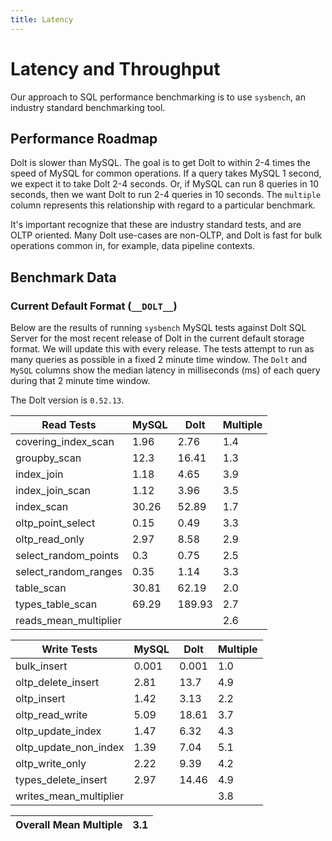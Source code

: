```yaml
---
title: Latency
---
```


# Latency and Throughput

Our approach to SQL performance benchmarking is to use `sysbench`, an
industry standard benchmarking tool.

## Performance Roadmap

Dolt is slower than MySQL. The goal is to get Dolt to within 2-4 times
the speed of MySQL for common operations. If a query takes MySQL 1
second, we expect it to take Dolt 2-4 seconds. Or, if MySQL can run 8
queries in 10 seconds, then we want Dolt to run 2-4 queries in 10
seconds. The `multiple` column represents this relationship with
regard to a particular benchmark.

It's important recognize that these are industry standard tests, and
are OLTP oriented. Many Dolt use-cases are non-OLTP, and Dolt is fast
for bulk operations common in, for example, data pipeline contexts.

## Benchmark Data

### Current Default Format (`__DOLT__`)

Below are the results of running `sysbench` MySQL tests against Dolt
SQL Server for the most recent release of Dolt in the current default 
storage format. We will update this with every release. The tests 
attempt to run as many queries as possible in a fixed 2 minute time 
window. The `Dolt` and `MySQL` columns show the median latency in 
milliseconds (ms) of each query during that 2 minute time window.

The Dolt version is `0.52.13`.

<!-- START___DOLT___LATENCY_RESULTS_TABLE -->
|       Read Tests        | MySQL |  Dolt  | Multiple |
|-------------------------|-------|--------|----------|
| covering\_index\_scan   |  1.96 |   2.76 |      1.4 |
| groupby\_scan           |  12.3 |  16.41 |      1.3 |
| index\_join             |  1.18 |   4.65 |      3.9 |
| index\_join\_scan       |  1.12 |   3.96 |      3.5 |
| index\_scan             | 30.26 |  52.89 |      1.7 |
| oltp\_point\_select     |  0.15 |   0.49 |      3.3 |
| oltp\_read\_only        |  2.97 |   8.58 |      2.9 |
| select\_random\_points  |   0.3 |   0.75 |      2.5 |
| select\_random\_ranges  |  0.35 |   1.14 |      3.3 |
| table\_scan             | 30.81 |  62.19 |      2.0 |
| types\_table\_scan      | 69.29 | 189.93 |      2.7 |
| reads\_mean\_multiplier |       |        |      2.6 |

|       Write Tests        | MySQL | Dolt  | Multiple |
|--------------------------|-------|-------|----------|
| bulk\_insert             | 0.001 | 0.001 |      1.0 |
| oltp\_delete\_insert     |  2.81 |  13.7 |      4.9 |
| oltp\_insert             |  1.42 |  3.13 |      2.2 |
| oltp\_read\_write        |  5.09 | 18.61 |      3.7 |
| oltp\_update\_index      |  1.47 |  6.32 |      4.3 |
| oltp\_update\_non\_index |  1.39 |  7.04 |      5.1 |
| oltp\_write\_only        |  2.22 |  9.39 |      4.2 |
| types\_delete\_insert    |  2.97 | 14.46 |      4.9 |
| writes\_mean\_multiplier |       |       |      3.8 |

| Overall Mean Multiple | 3.1 |
|-----------------------|-----|
<!-- END___DOLT___LATENCY_RESULTS_TABLE -->
<br/>
